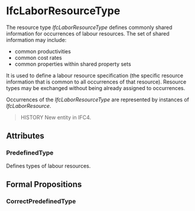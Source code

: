 # IfcLaborResourceType

The resource type _IfcLaborResourceType_ defines commonly shared information for occurrences of labour resources. The set of shared information may include:

* common productivities
* common cost rates
* common properties within shared property sets
<!-- end of short definition -->

It is used to define a labour resource specification (the specific resource information that is common to all occurrences of that resource). Resource types may be exchanged without being already assigned to occurrences.

Occurrences of the _IfcLaborResourceType_ are represented by instances of _IfcLaborResource_.

> HISTORY New entity in IFC4.

## Attributes

### PredefinedType
Defines types of labour resources.

## Formal Propositions

### CorrectPredefinedType

